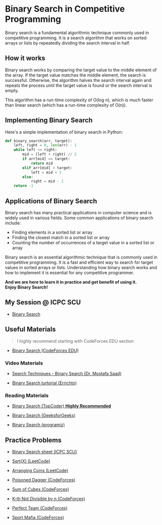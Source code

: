 # Binary Search in Competitive Programming

Binary search is a fundamental algorithmic technique commonly used in competitive programming. It is a search algorithm that works on sorted arrays or lists by repeatedly dividing the search interval in half.

## How it works

Binary search works by comparing the target value to the middle element of the array. If the target value matches the middle element, the search is successful. Otherwise, the algorithm halves the search interval again and repeats the process until the target value is found or the search interval is empty.

This algorithm has a run-time complexity of O(log n), which is much faster than linear search (which has a run-time complexity of O(n)).

## Implementing Binary Search

Here's a simple implementation of binary search in Python:

``` Python
def binary_search(arr, target):
    left, right = 0, len(arr) - 1
    while left <= right:
        mid = (left + right) // 2
        if arr[mid] == target:
            return mid
        elif arr[mid] < target:
            left = mid + 1
        else:
            right = mid - 1
    return -1

```

## Applications of Binary Search

Binary search has many practical applications in computer science and is widely used in various fields. Some common applications of binary search include:

- Finding elements in a sorted list or array
- Finding the closest match in a sorted list or array
- Counting the number of occurrences of a target value in a sorted list or array


Binary search is an essential algorithmic technique that is commonly used in competitive programming. It is a fast and efficient way to search for target values in sorted arrays or lists. Understanding how binary search works and how to implement it is essential for any competitive programmer.

**And we are here to learn it in practice and get benefit of using it.**  
**Enjoy Binary Search!**

## My Session @ ICPC SCU

- [Binary Search](https://www.youtube.com/watch?v=K224kaUPVZc)

## Useful Materials

> I highly recommend starting with CodeForces EDU section

- [Binary Search (CodeForces EDU)](https://codeforces.com/edu/course/2/lesson/6/1)

### Video Materials

- [Search Techniques - Binary Search (Dr. Mostafa Saad)](https://www.youtube.com/watch?v=2G7RzlxTNPo&list=PLPt2dINI2MIZcJ3kADyFAOKOwzuvT-g7P)

- [Binary Search turtorial (Errichto)](https://www.youtube.com/watch?v=GU7DpgHINWQ)

### Reading Materials

- [Binary Search (TopCoder) **Highly Recommended**](https://www.topcoder.com/thrive/articles/Binary%20Search)

- [Binary Search (GeeksforGeeks)](https://www.geeksforgeeks.org/binary-search/)

- [Binary Search (programiz)](https://www.programiz.com/dsa/binary-search)


## Practice Problems

- [Binary Search sheet (ICPC SCU)](https://codeforces.com/group/KQlzWufN6x/contests)

- [Sqrt(X) (LeetCode)](https://leetcode.com/problems/sqrtx/)

- [Arranging Coins (LeetCode)](https://leetcode.com/problems/arranging-coins/)

- [Poisoned Dagger (CodeForces)](https://codeforces.com/problemset/problem/1613/C)

- [Sum of Cubes (CodeForces)](https://codeforces.com/problemset/problem/1490/C)

- [K-th Not Divisible by n (CodeForces)](https://codeforces.com/problemset/problem/1352/C)

- [Perfect Team (CodeForces)](https://codeforces.com/problemset/problem/1221/C)

- [Sport Mafia (CodeForces)](https://codeforces.com/problemset/problem/1195/B)
